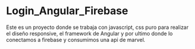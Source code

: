 # Login_Angular_Firebase
Este es un proyecto donde se trabaja con javascript, css puro para realizar el diseño responsive, el framework de Angular y por ultimo donde lo conectamos a firebase y consumimos una api de marvel.
